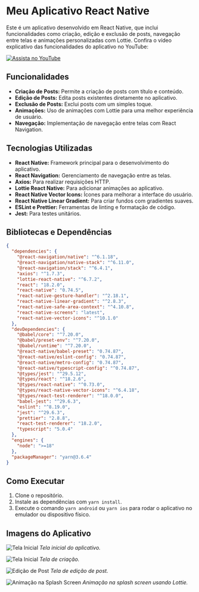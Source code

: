 # Meu Aplicativo React Native

Este é um aplicativo desenvolvido em React Native, que inclui funcionalidades como criação, edição e exclusão de posts, navegação entre telas e animações personalizadas com Lottie. Confira o vídeo explicativo das funcionalidades do aplicativo no YouTube:

[![Assista no YouTube](https://img.youtube.com/vi/Mu_dCO9gWcU/0.jpg)](https://youtu.be/Mu_dCO9gWcU?si=hIDvP2J3SXhN52E4)

## Funcionalidades

- **Criação de Posts:** Permite a criação de posts com título e conteúdo.
- **Edição de Posts:** Edita posts existentes diretamente no aplicativo.
- **Exclusão de Posts:** Exclui posts com um simples toque.
- **Animações:** Uso de animações com Lottie para uma melhor experiência de usuário.
- **Navegação:** Implementação de navegação entre telas com React Navigation.

## Tecnologias Utilizadas

- **React Native:** Framework principal para o desenvolvimento do aplicativo.
- **React Navigation:** Gerenciamento de navegação entre as telas.
- **Axios:** Para realizar requisições HTTP.
- **Lottie React Native:** Para adicionar animações ao aplicativo.
- **React Native Vector Icons:** Ícones para melhorar a interface do usuário.
- **React Native Linear Gradient:** Para criar fundos com gradientes suaves.
- **ESLint e Prettier:** Ferramentas de linting e formatação de código.
- **Jest:** Para testes unitários.

## Bibliotecas e Dependências

```json
{
  "dependencies": {
    "@react-navigation/native": "^6.1.18",
    "@react-navigation/native-stack": "^6.11.0",
    "@react-navigation/stack": "^6.4.1",
    "axios": "^1.7.3",
    "lottie-react-native": "^6.7.2",
    "react": "18.2.0",
    "react-native": "0.74.5",
    "react-native-gesture-handler": "^2.18.1",
    "react-native-linear-gradient": "^2.8.3",
    "react-native-safe-area-context": "^4.10.8",
    "react-native-screens": "latest",
    "react-native-vector-icons": "^10.1.0"
  },
  "devDependencies": {
    "@babel/core": "^7.20.0",
    "@babel/preset-env": "^7.20.0",
    "@babel/runtime": "^7.20.0",
    "@react-native/babel-preset": "0.74.87",
    "@react-native/eslint-config": "0.74.87",
    "@react-native/metro-config": "0.74.87",
    "@react-native/typescript-config": "^0.74.87",
    "@types/jest": "^29.5.12",
    "@types/react": "^18.2.6",
    "@types/react-native": "^0.73.0",
    "@types/react-native-vector-icons": "^6.4.18",
    "@types/react-test-renderer": "^18.0.0",
    "babel-jest": "^29.6.3",
    "eslint": "^8.19.0",
    "jest": "^29.6.3",
    "prettier": "2.8.8",
    "react-test-renderer": "18.2.0",
    "typescript": "5.0.4"
  },
  "engines": {
    "node": ">=18"
  },
  "packageManager": "yarn@3.6.4"
}
```

## Como Executar

1. Clone o repositório.
2. Instale as dependências com `yarn install`.
3. Execute o comando `yarn android` ou `yarn ios` para rodar o aplicativo no emulador ou dispositivo físico.




## Imagens do Aplicativo

![Tela Inicial](./src/assets/Home.jpg)
*Tela inicial do aplicativo.*

![Tela Inicial](./src/assets/criacao.jpg)
*Tela de criação.*

![Edição de Post](./src/assets/edição.jpg)
*Tela de edição de post.*

![Animação na Splash Screen](./src/assets/Splash.jpg)
*Animação na splash screen usando Lottie.*

